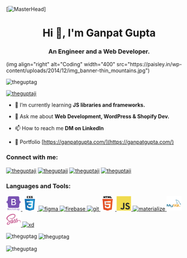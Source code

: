 [![MasterHead](https://www.canva.com/design/DAFAwFVoxiE/SmfqYzNP1TLxejG39ACSiQ/view?utm_content=DAFAwFVoxiE&utm_campaign=designshare&utm_medium=link&utm_source=publishsharelink)]

<h1 align="center">Hi 👋, I'm Ganpat Gupta</h1>
<h3 align="center">An Engineer and a Web Developer.</h3>
(img align="right" alt="Coding" width="400" src="https://paisley.in/wp-content/uploads/2014/12/img_banner-thin_mountains.jpg")

<p align="left"> <img src="https://komarev.com/ghpvc/?username=theguptag&label=Profile%20views&color=0e75b6&style=flat" alt="theguptag" /> </p>

<p align="left"> <a href="https://twitter.com/theguptaji" target="blank"><img src="https://img.shields.io/twitter/follow/theguptaji?logo=twitter&style=for-the-badge" alt="theguptaji" /></a> </p>

- 🌱 I’m currently learning **JS libraries and frameworks.**

- 💬 Ask me about **Web Development, WordPress & Shopify Dev.**

- 📫 How to reach me **DM on LinkedIn**

- 🔗 Portfolio [https://ganpatgupta.com/](https://ganpatgupta.com/)

<h3 align="left">Connect with me:</h3>
<p align="left">
<a href="https://twitter.com/theguptaji" target="blank"><img align="center" src="https://raw.githubusercontent.com/rahuldkjain/github-profile-readme-generator/master/src/images/icons/Social/twitter.svg" alt="theguptaji" height="30" width="40" /></a>
<a href="https://linkedin.com/in/theguptaji" target="blank"><img align="center" src="https://raw.githubusercontent.com/rahuldkjain/github-profile-readme-generator/master/src/images/icons/Social/linked-in-alt.svg" alt="theguptaji" height="30" width="40" /></a>
<a href="https://codesandbox.com/theguptaji" target="blank"><img align="center" src="https://raw.githubusercontent.com/rahuldkjain/github-profile-readme-generator/master/src/images/icons/Social/codesandbox.svg" alt="theguptaji" height="30" width="40" /></a>
<a href="https://instagram.com/theguptaji" target="blank"><img align="center" src="https://raw.githubusercontent.com/rahuldkjain/github-profile-readme-generator/master/src/images/icons/Social/instagram.svg" alt="theguptaji" height="30" width="40" /></a>
</p>

<h3 align="left">Languages and Tools:</h3>
<p align="left"> <a href="https://getbootstrap.com" target="_blank" rel="noreferrer"> <img src="https://raw.githubusercontent.com/devicons/devicon/master/icons/bootstrap/bootstrap-plain-wordmark.svg" alt="bootstrap" width="40" height="40"/> </a> <a href="https://www.w3schools.com/css/" target="_blank" rel="noreferrer"> <img src="https://raw.githubusercontent.com/devicons/devicon/master/icons/css3/css3-original-wordmark.svg" alt="css3" width="40" height="40"/> </a> <a href="https://www.figma.com/" target="_blank" rel="noreferrer"> <img src="https://www.vectorlogo.zone/logos/figma/figma-icon.svg" alt="figma" width="40" height="40"/> </a> <a href="https://firebase.google.com/" target="_blank" rel="noreferrer"> <img src="https://www.vectorlogo.zone/logos/firebase/firebase-icon.svg" alt="firebase" width="40" height="40"/> </a> <a href="https://git-scm.com/" target="_blank" rel="noreferrer"> <img src="https://www.vectorlogo.zone/logos/git-scm/git-scm-icon.svg" alt="git" width="40" height="40"/> </a> <a href="https://www.w3.org/html/" target="_blank" rel="noreferrer"> <img src="https://raw.githubusercontent.com/devicons/devicon/master/icons/html5/html5-original-wordmark.svg" alt="html5" width="40" height="40"/> </a> <a href="https://developer.mozilla.org/en-US/docs/Web/JavaScript" target="_blank" rel="noreferrer"> <img src="https://raw.githubusercontent.com/devicons/devicon/master/icons/javascript/javascript-original.svg" alt="javascript" width="40" height="40"/> </a> <a href="https://materializecss.com/" target="_blank" rel="noreferrer"> <img src="https://raw.githubusercontent.com/prplx/svg-logos/5585531d45d294869c4eaab4d7cf2e9c167710a9/svg/materialize.svg" alt="materialize" width="40" height="40"/> </a> <a href="https://www.mysql.com/" target="_blank" rel="noreferrer"> <img src="https://raw.githubusercontent.com/devicons/devicon/master/icons/mysql/mysql-original-wordmark.svg" alt="mysql" width="40" height="40"/> </a> <a href="https://sass-lang.com" target="_blank" rel="noreferrer"> <img src="https://raw.githubusercontent.com/devicons/devicon/master/icons/sass/sass-original.svg" alt="sass" width="40" height="40"/> </a> <a href="https://www.adobe.com/products/xd.html" target="_blank" rel="noreferrer"> <img src="https://cdn.worldvectorlogo.com/logos/adobe-xd.svg" alt="xd" width="40" height="40"/> </a> </p>

<p><img align="left" src="https://github-readme-stats.vercel.app/api/top-langs?username=theguptag&show_icons=true&locale=en&layout=compact" alt="theguptag" /></p>

<p>&nbsp;<img align="center" src="https://github-readme-stats.vercel.app/api?username=theguptag&show_icons=true&locale=en" alt="theguptag" /></p>

<p><img align="center" src="https://github-readme-streak-stats.herokuapp.com/?user=theguptag&" alt="theguptag" /></p>
